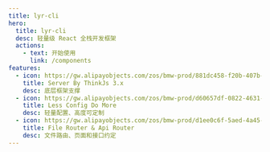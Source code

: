 ```yaml
---
title: lyr-cli
hero:
  title: lyr-cli
  desc: 轻量级 React 全栈开发框架
  actions:
    - text: 开始使用
      link: /components
features:
  - icon: https://gw.alipayobjects.com/zos/bmw-prod/881dc458-f20b-407b-947a-95104b5ec82b/k79dm8ih_w144_h144.png
    title: Server By ThinkJs 3.x
    desc: 底层框架支撑
  - icon: https://gw.alipayobjects.com/zos/bmw-prod/d60657df-0822-4631-9d7c-e7a869c2f21c/k79dmz3q_w126_h126.png
    title: Less Config Do More
    desc: 轻量配置、高度可定制
  - icon: https://gw.alipayobjects.com/zos/bmw-prod/d1ee0c6f-5aed-4a45-a507-339a4bfe076c/k7bjsocq_w144_h144.png
    title: File Router & Api Router
    desc: 文件路由、页面和接口约定
---
```

